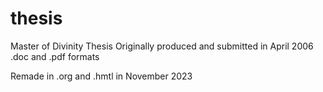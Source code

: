 # thesis

Master of Divinity Thesis 
Originally produced and submitted in April 2006
.doc and .pdf formats

Remade in .org and .hmtl in November 2023
